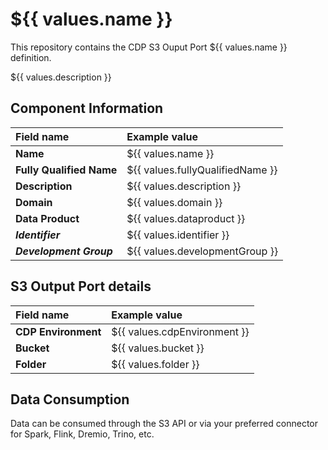 # ${{ values.name }}

This repository contains the CDP S3 Ouput Port ${{ values.name }} definition.

${{ values.description }}

## Component Information

| Field name                | Example value                    |
|:--------------------------|:---------------------------------|
| **Name**                  | ${{ values.name }}               |
| **Fully Qualified Name**  | ${{ values.fullyQualifiedName }} |
| **Description**           | ${{ values.description }}        |
| **Domain**                | ${{ values.domain }}             |
| **Data Product**          | ${{ values.dataproduct }}        |
| ***Identifier***          | ${{ values.identifier }}         |
| ***Development Group***   | ${{ values.developmentGroup }}   |

## S3 Output Port details

| Field name          | Example value                |
|:--------------------|:-----------------------------|
| **CDP Environment** | ${{ values.cdpEnvironment }} |
| **Bucket**          | ${{ values.bucket }}         |
| **Folder**          | ${{ values.folder }}         |

## Data Consumption

Data can be consumed through the S3 API or via your preferred connector for Spark, Flink, Dremio, Trino, etc.
